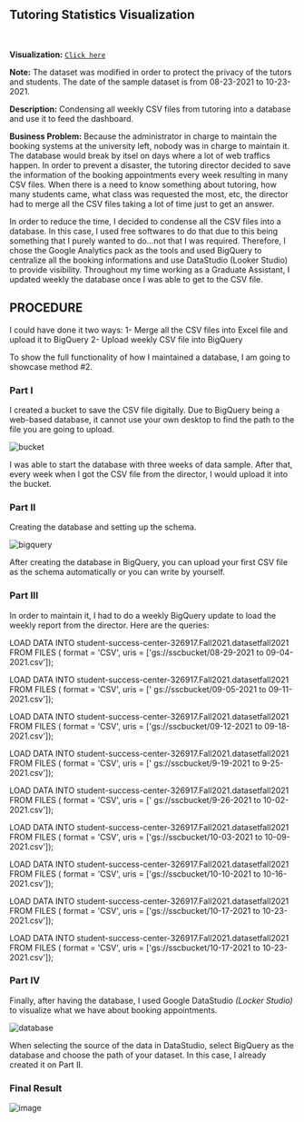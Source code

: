 
## Tutoring Statistics Visualization

<br>

**Visualization:** [`Click here`](https://datastudio.google.com/reporting/2004c153-b0d4-42e1-8bee-1f3c6eaa2fa8)

**Note:** The dataset was modified in order to protect the privacy of the tutors and students. The date of the sample dataset is from 08-23-2021 to 10-23-2021.

**Description:** Condensing all weekly CSV files from tutoring into a database and use it to feed the dashboard.

**Business Problem:** Because the administrator in charge to maintain the booking systems at the university left, nobody was in charge to maintain it. The database would break by itsel on days where a lot of web traffics happen. In order to prevent a disaster, the tutoring director decided to save the information of the booking appointments every week resulting in many CSV files. When there is a need to know something about tutoring, how many students came, what class was requested the most, etc, the director had to merge all the CSV files taking a lot of time just to get an answer. 

In order to reduce the time, I decided to condense all the CSV files into a database. In this case, I used free softwares to do that due to this being something that I purely wanted to do...not that I was required. Therefore, I chose the Google Analytics pack as the tools and used BigQuery to centralize all the booking informations and use DataStudio (Looker Studio) to provide visibility. Throughout my time working as a Graduate Assistant, I updated weekly the database once I was able to get to the CSV file.

## PROCEDURE ##

I could have done it two ways:
  1- Merge all the CSV files into Excel file and upload it to BigQuery
  2- Upload weekly CSV file into BigQuery

To show the full functionality of how I maintained a database, I am going to showcase method #2.

### Part I ###

I created a bucket to save the CSV file digitally. Due to BigQuery being a web-based database, it cannot use your own desktop to find the path to the file you are going to upload.

![bucket](https://user-images.githubusercontent.com/115122030/197105095-d1c834f0-5db3-46f6-8b57-dabd267ed68f.JPG)

I was able to start the database with three weeks of data sample. After that, every week when I got the CSV file from the director, I would upload it into the bucket.

### Part II ###

Creating the database and setting up the schema.

![bigquery](https://user-images.githubusercontent.com/115122030/197105405-42d1f751-cdd6-42be-948f-881eaaa1f00e.JPG)

After creating the database in BigQuery, you can upload your first CSV file as the schema automatically or you can write by yourself.

### Part III ###

In order to maintain it, I had to do a weekly BigQuery update to load the weekly report from the director. Here are the queries:

LOAD DATA INTO student-success-center-326917.Fall2021.datasetfall2021
FROM FILES (
  format = 'CSV',
  uris = ['gs://sscbucket/08-29-2021 to 09-04-2021.csv']);

LOAD DATA INTO student-success-center-326917.Fall2021.datasetfall2021
FROM FILES (
  format = 'CSV',
  uris = [' gs://sscbucket/09-05-2021 to 09-11-2021.csv']);

LOAD DATA INTO student-success-center-326917.Fall2021.datasetfall2021
FROM FILES (
  format = 'CSV',
  uris = ['gs://sscbucket/09-12-2021 to 09-18-2021.csv']);

LOAD DATA INTO student-success-center-326917.Fall2021.datasetfall2021
FROM FILES (
  format = 'CSV',
  uris = [' gs://sscbucket/9-19-2021 to 9-25-2021.csv']);

LOAD DATA INTO student-success-center-326917.Fall2021.datasetfall2021
FROM FILES (
  format = 'CSV',
  uris = [' gs://sscbucket/9-26-2021 to 10-02-2021.csv']);

LOAD DATA INTO student-success-center-326917.Fall2021.datasetfall2021
FROM FILES (
  format = 'CSV',
  uris = ['gs://sscbucket/10-03-2021 to 10-09-2021.csv']);

LOAD DATA INTO student-success-center-326917.Fall2021.datasetfall2021
FROM FILES (
  format = 'CSV',
  uris = ['gs://sscbucket/10-10-2021 to 10-16-2021.csv']);

LOAD DATA INTO student-success-center-326917.Fall2021.datasetfall2021
FROM FILES (
  format = 'CSV',
  uris = ['gs://sscbucket/10-17-2021 to 10-23-2021.csv']);

LOAD DATA INTO student-success-center-326917.Fall2021.datasetfall2021
FROM FILES (
  format = 'CSV',
  uris = ['gs://sscbucket/10-17-2021 to 10-23-2021.csv']);


### Part IV ###

Finally, after having the database, I used Google DataStudio *(Locker Studio)* to visualize what we have about booking appointments.

![database](https://user-images.githubusercontent.com/115122030/197105946-446a7fe3-8e9f-4916-a0fb-35874e92f74a.JPG)

When selecting the source of the data in DataStudio, select BigQuery as the database and choose the path of your dataset. In this case, I already created it on Part II.

### Final Result ###

![image](https://user-images.githubusercontent.com/115122030/197106202-33770e3a-db6f-4b7a-896a-90029846f831.png)



